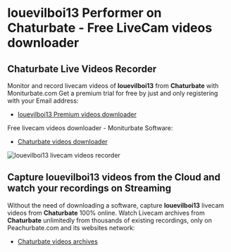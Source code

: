 # louevilboi13 Performer on Chaturbate - Free LiveCam videos downloader

## Chaturbate Live Videos Recorder

Monitor and record livecam videos of **louevilboi13** from **Chaturbate** with Moniturbate.com
Get a premium trial for free by just and only registering with your Email address:
* [louevilboi13 Premium videos downloader](https://moniturbate.com/request-demo-licence-key.html)

Free livecam videos downloader - Moniturbate Software:
* [Chaturbate videos downloader](https://moniturbate.com/moniturbate-download-software.html)

![louevilboi13 livecam videos recorder](https://peachurnet.com/templates/moniturbate-software.png)


## Capture louevilboi13 videos from the Cloud and watch your recordings on Streaming

Without the need of downloading a software, capture **louevilboi13** livecam videos from **Chaturbate** 100% online.
Watch Livecam archives from **Chaturbate** unlimitedly from thousands of existing recordings, only on Peachurbate.com and its websites network:
* [Chaturbate videos archives](https://peachurnet.com/)